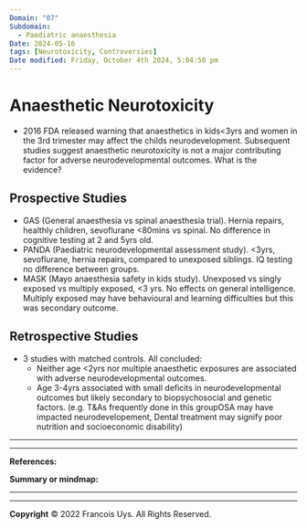 ```yaml
---
Domain: "07"
Subdomain:
  - Paediatric anaesthesia
Date: 2024-05-16
tags: [Neurotoxicity, Controversies]
Date modified: Friday, October 4th 2024, 5:04:50 pm
---
```


# Anaesthetic Neurotoxicity

- 2016 FDA released warning that anaesthetics in kids<3yrs and women in the 3rd trimester may affect the childs neurodevelopment. Subsequent studies suggest anaesthetic neurotoxicity is not a major contributing factor for adverse neurodevelopmental outcomes. What is the evidence?
## Prospective Studies
- GAS (General anaesthesia vs spinal anaesthesia trial). Hernia repairs, healthly children, sevoflurane <80mins vs spinal. No difference in cognitive testing at 2 and 5yrs old.
- PANDA (Paediatric neurodevelopmental assessment study). <3yrs, sevoflurane, hernia repairs, compared to unexposed siblings. IQ testing no difference between groups.
- MASK (Mayo anaesthesia safety in kids study). Unexposed vs singly exposed vs multiply exposed, <3 yrs. No effects on general intelligence. Multiply exposed may have behavioural and learning difficulties but this was secondary outcome.
## Retrospective Studies
- 3 studies with matched controls. All concluded:
	- Neither age <2yrs nor multiple anaesthetic exposures are associated with adverse neurodevelopmental outcomes.
	- Age 3-4yrs associated with small deficits in neurodevelopmental outcomes but likely secondary to biopsychosocial and genetic factors. (e.g. T&As frequently done in this groupOSA may have impacted neurodevelopement, Dental treatment may signify poor nutrition and socioeconomic disability)

---

---
**References:**

**Summary or mindmap:**

------------------------------------------------------------------------------------------------------------------------------------------------------------------------------------------------------------------------------


---

**Copyright**
© 2022 Francois Uys. All Rights Reserved.
